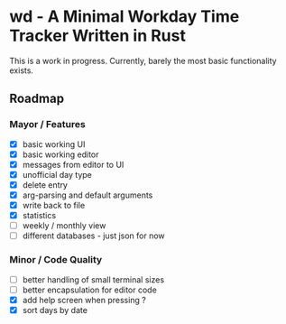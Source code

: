 # wd - A Minimal Workday Time Tracker Written in Rust

This is a work in progress. Currently, barely the most basic functionality exists.

## Roadmap

### Mayor / Features
- [x] basic working UI
- [x] basic working editor
- [x] messages from editor to UI
- [x] unofficial day type
- [x] delete entry
- [x] arg-parsing and default arguments
- [x] write back to file
- [x] statistics
- [ ] weekly / monthly view
- [ ] different databases - just json for now

### Minor / Code Quality
- [ ] better handling of small terminal sizes
- [ ] better encapsulation for editor code
- [x] add help screen when pressing ?
- [x] sort days by date
